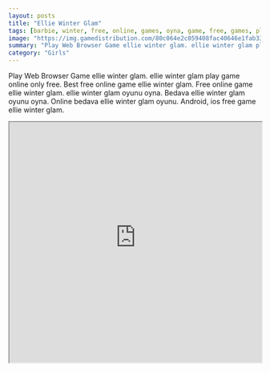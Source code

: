 ```yaml
---
layout: posts
title: "Ellie Winter Glam"
tags: [barbie, winter, free, online, games, oyna, game, free, games, play, play, games]
image: "https://img.gamedistribution.com/80c064e2c059408fac40646e1fab339c.jpg"
summary: "Play Web Browser Game ellie winter glam. ellie winter glam play game online only free. Best free online game ellie winter glam. Free online game ellie winter glam. ellie winter glam oyunu oyna. Bedava ellie winter glam oyunu oyna. Online bedava ellie winter glam oyunu. Android, ios free game ellie winter glam."
category: "Girls"
---
```


Play Web Browser Game ellie winter glam. ellie winter glam play game online only free. Best free online game ellie winter glam. Free online game ellie winter glam. ellie winter glam oyunu oyna. Bedava ellie winter glam oyunu oyna. Online bedava ellie winter glam oyunu. Android, ios free game ellie winter glam.

<iframe width="100%" height="480px;" src="https://html5.gamedistribution.com/80c064e2c059408fac40646e1fab339c/"></iframe>